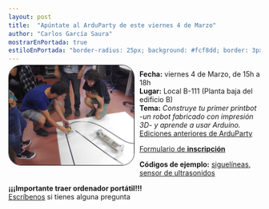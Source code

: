 ```yaml
---
layout: post
title:  "Apúntate al ArduParty de este viernes 4 de Marzo"
author: "Carlos García Saura"
mostrarEnPortada: true
estiloEnPortada: "border-radius: 25px; background: #fcf8dd; border: 3px solid #fcdb05; padding: 20px; width: 90%;"
---
```


<img style="float: left; position: relative; top: -10px; border: 1px solid; margin-right: 10px; border-radius: 25px;" src="/actividades/2014_ArduParty/fotos/2014-09-19 11.53.34.jpg" width="250px">

**Fecha:** viernes 4 de Marzo, de 15h a 18h  
**Lugar:** Local B-111 (Planta baja del edificio B)  
**Tema:** _Construye tu primer printbot -un robot fabricado con impresión 3D- y aprende a usar Arduino._ [Ediciones anteriores de ArduParty](/actividades/2014_ArduParty/)

[Formulario de **inscripción**](https://docs.google.com/forms/d/15JNWCaRu0UmlD91FGwoYwTr4CO1n2xcxikPCxwO3AZ0/viewform)  


**Códigos de ejemplo:** [siguelíneas](/actividades/2014_ArduParty/CodigosArduParty/SigueLineas.ino), [sensor de ultrasonidos](/actividades/2014_ArduParty/CodigosArduParty/ultrasonidosFunciones/ultrasonidosFunciones.ino)

**¡¡¡Importante traer ordenador portátil!!!**  
[Escríbenos](/contacto) si tienes alguna pregunta

